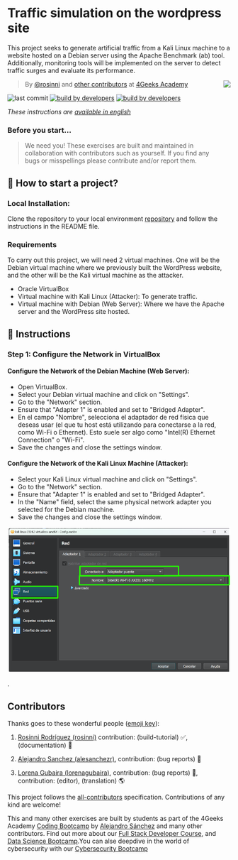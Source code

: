 # Traffic simulation on the wordpress site

This project seeks to generate artificial traffic from a Kali Linux machine to a website hosted on a Debian server using the Apache Benchmark (ab) tool. Additionally, monitoring tools will be implemented on the server to detect traffic surges and evaluate its performance.

<!-- hide -->
<a href="https://www.4geeksacademy.co"><img height="280" align="right" src="https://github.com/4GeeksAcademy/deploying-wordpress-debian/blob/master/js-bg-badge.png"></a>


> By [@rosinni](https://github.com/rosinni) and [other contributors](https://github.com/4GeeksAcademy/deploying-wordpress-debian/graphs/contributors) at [4Geeks Academy](https://4geeksacademy.co/)

![last commit](https://img.shields.io/github/last-commit/4geeksacademy/installing-kali-linux-on-virtual-machine)
[![build by developers](https://img.shields.io/badge/build_by-Developers-blue)](https://4geeks.com)
[![build by developers](https://img.shields.io/twitter/follow/4geeksacademy?style=social&logo=twitter)](https://twitter.com/4geeksacademy)

*These instructions are [available in english](https://github.com/4GeeksAcademy/deploying-wordpress-debian/blob/main/README.md)*
<!-- endhide -->

<!-- hide -->
### Before you start...

> We need you! These exercises are built and maintained in collaboration with contributors such as yourself. If you find any bugs or misspellings please contribute and/or report them.
<!-- endhide -->

<!-- hide -->


## 🌱 How to start a project?


### Local Installation:
Clone the repository to your local environment [repository](https://github.com/breatheco-de/traffic-simulation-on-wordpress) and follow the instructions in the README file.


### Requirements

To carry out this project, we will need 2 virtual machines. One will be the Debian virtual machine where we previously built the WordPress website, and the other will be the Kali virtual machine as the attacker.

* Oracle VirtualBox
* Virtual machine with Kali Linux (Attacker): To generate traffic.
* Virtual machine with Debian (Web Server): Where we have the Apache server and the WordPress site hosted.

## 📝 Instructions

### Step 1: Configure the Network in VirtualBox

#### Configure the Network of the Debian Machine (Web Server):
* Open VirtualBox.
* Select your Debian virtual machine and click on "Settings".
* Go to the "Network" section.
* Ensure that "Adapter 1" is enabled and set to "Bridged Adapter".
* En el campo "Nombre", selecciona el adaptador de red física que deseas usar (el que tu host está utilizando para conectarse a la red, como Wi-Fi o Ethernet). Esto suele ser algo como "Intel(R) Ethernet Connection" o "Wi-Fi".
* Save the changes and close the settings window.


#### Configure the Network of the Kali Linux Machine (Attacker):
* Select your Kali Linux virtual machine and click on "Settings".
* Go to the "Network" section.
* Ensure that "Adapter 1" is enabled and set to "Bridged Adapter".
* In the "Name" field, select the same physical network adapter you selected for the Debian machine.
* Save the changes and close the settings window.


![Configurar maquina virtual](assets\config-virtual-machine.png)











.






<!-- hide -->
## Contributors

Thanks goes to these wonderful people ([emoji key](https://github.com/kentcdodds/all-contributors#emoji-key)):

1. [Rosinni Rodríguez (rosinni)](https://github.com/rosinni) contribution: (build-tutorial) ✅, (documentation) 📖
  
2. [Alejandro Sanchez (alesanchezr)](https://github.com/alesanchezr),  contribution: (bug reports) 🐛

3. [Lorena Gubaira (lorenagubaira)](https://github.com/lorenagubaira), contribution: (bug reports) 🐛, contribution: (editor), (translation) 🌎

This project follows the [all-contributors](https://github.com/kentcdodds/all-contributors) specification. Contributions of any kind are welcome!

This and many other exercises are built by students as part of the 4Geeks Academy [Coding Bootcamp](https://4geeksacademy.com/us/coding-bootcamp) by [Alejandro Sánchez](https://twitter.com/alesanchezr) and many other contributors. Find out more about our [Full Stack Developer Course](https://4geeksacademy.com/us/coding-bootcamps/part-time-full-stack-developer), and  [Data Science Bootcamp](https://4geeksacademy.com/us/coding-bootcamps/datascience-machine-learning).You can alse deepdive in the world of cybersecurity with our [Cybersecurity Bootcamp](https://4geeksacademy.com/us/coding-bootcamps/cybersecurity)
<!-- endhide -->